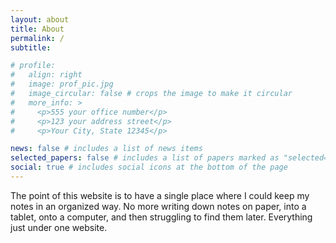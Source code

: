 ```yaml
---
layout: about
title: About
permalink: /
subtitle:

# profile:
#   align: right
#   image: prof_pic.jpg
#   image_circular: false # crops the image to make it circular
#   more_info: >
#     <p>555 your office number</p>
#     <p>123 your address street</p>
#     <p>Your City, State 12345</p>

news: false # includes a list of news items
selected_papers: false # includes a list of papers marked as "selected={true}"
social: true # includes social icons at the bottom of the page
---
```


The point of this website is to have a single place where I could keep my notes in an organized way. No more writing down notes on paper, into a tablet, onto a computer, and then struggling to find them later. Everything just under one website.